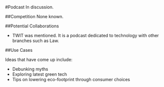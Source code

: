 #Podcast
In discussion.

##Competition
None known.

##Potential Collaborations
* TWIT was mentioned. It is a podcast dedicated to technology with other branches such as Law.

##Use Cases

Ideas that have come up include:
* Debunking myths
* Exploring latest green tech
* Tips on lowering eco-footprint through consumer choices
